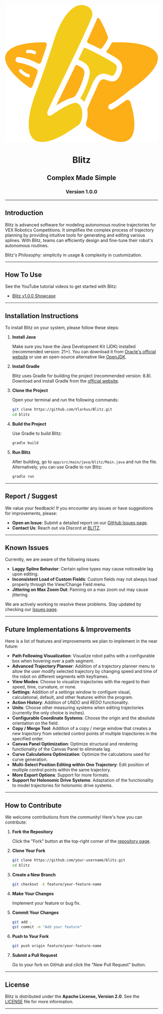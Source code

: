 
<div align="center">
  <img src="app/src/main/java/blitz/resources/images/icons/app/Blitz App Icon (No Background).png" alt="Blitz Logo">
   <h1>Blitz</h1>
  <h2>Complex Made Simple</h2>
  <h3>Version 1.0.0</h3>
</div>

---

## Introduction

Blitz is advanced software for modeling autonomous routine trajectories for VEX Robotics Competitions. It simplifies the complex process of trajectory planning by providing intuitive tools for generating and editing various splines. With Blitz, teams can efficiently design and fine-tune their robot's autonomous routines.

Blitz's Philosophy: simplicity in usage & complexity in customization.

---

## How To Use

See the YouTube tutorial videos to get started with Blitz:

- [Blitz v1.0.0 Showcase](https://youtu.be/nr9F6VdIvRY?si=DwqkOhjh7goCK9w5)
---

## Installation Instructions

To install Blitz on your system, please follow these steps:

1. **Install Java**

   Make sure you have the Java Development Kit (JDK) installed (recommended version: 21+). You can download it from [Oracle's official website](https://www.oracle.com/java/technologies/javase-downloads.html) or use an open-source alternative like [OpenJDK](https://openjdk.java.net/install/).

2. **Install Gradle**

   Blitz uses Gradle for building the project (recommended version: 8.8). Download and install Gradle from the [official website](https://gradle.org/install/).

3. **Clone the Project**

   Open your terminal and run the following commands:

   ```bash
   git clone https://github.com/Vlarkus/Blitz.git
   cd blitz
   ```

4. **Build the Project**

   Use Gradle to build Blitz:

   ```bash
   gradle build
   ```

5. **Run Blitz**

   After building, go to ```app/src/main/java/blitz/Main.java``` and run the file.
   Alternatively, you can use Gradle to run Blitz:
   ```bash
   gradle run
   ```

---

## Report / Suggest

We value your feedback! If you encounter any issues or have suggestions for improvements, please:

- **Open an Issue**: Submit a detailed report on our [GitHub Issues page](https://github.com/your-username/blitz/issues).
- **Contact Us**: Reach out via Discord at [BLITZ](https://discord.gg/v6zSjrpWfh).

---

## Known Issues

Currently, we are aware of the following issues:

- **Laggy Spline Behavior**: Certain spline types may cause noticeable lag upon editing.
- **Inconsistent Load of Custom Fields**: Custom fields may not always load properly through the View/Change Field menu.
- **Jittering on Max Zoom Out**: Panning on a max zoom out may cause jittering.

We are actively working to resolve these problems. Stay updated by checking our [Issues page](https://github.com/your-username/blitz/issues).

---

## Future Implementations & Improvements

Here is a list of features and improvements we plan to implement in the near future:

- **Path Following Visualization**: Visualize robot paths with a configurable box when hovering over a path segment.
- **Advanced Trajectory Planner**: Addition of a trajectory planner menu to allow the user modify selected trajectory by changing speed and time of the robot on different segments with keyframes.
- **View Modes**: Choose to visualize trajectories with the regard to their speed, time, curvature, or none.
- **Settings**: Addition of a settings window to configure visual, calculational, default, and other features within the program.
- **Action History**: Addition of *UNDO* and *REDO* functionality.
- **Units**: Choose other measuring systems when editing trajectories (currently the only choice is inches).
- **Configurable Coordinate Systems**: Choose the origin and the absolute orientation on the field.
- **Copy / Merge Tool**: Addition of a copy / merge window that creates a new trajectory from selected control points of multiple trajectories in the specified order.
- **Canvas Panel Optimization**: Optimize structural and rendering functionality of the Canvas Panel to eliminate lag.
- **Curve Calculations Optimization**: Optimize the calculations used for curve generation.
- **Multi-Select Position Editing within One Trajectory**: Edit position of multiple control points within the same trajectory.
- **More Export Options**: Support for more formats.
- **Support for Holonomic Drive Systems**: Adaptation of the functionality to model trajectories for holonomic drive systems.

---

## How to Contribute

We welcome contributions from the community! Here's how you can contribute:

1. **Fork the Repository**

   Click the "Fork" button at the top-right corner of the [repository page](https://github.com/your-username/blitz).

2. **Clone Your Fork**

   ```bash
   git clone https://github.com/your-username/blitz.git
   cd blitz
   ```

3. **Create a New Branch**

   ```bash
   git checkout -b feature/your-feature-name
   ```

4. **Make Your Changes**

   Implement your feature or bug fix.

5. **Commit Your Changes**

   ```bash
   git add .
   git commit -m "Add your feature"
   ```

6. **Push to Your Fork**

   ```bash
   git push origin feature/your-feature-name
   ```

7. **Submit a Pull Request**

   Go to your fork on GitHub and click the "New Pull Request" button.

---

## License

Blitz is distributed under the **Apache License, Version 2.0**. See the [LICENSE](LICENSE) file for more information.

---